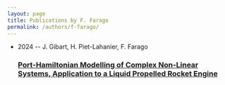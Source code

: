```yaml
---
layout: page
title: Publications by F. Farago
permalink: /authors/f-farago/
---
```


<ul class="post-list">
<li><span class='post-meta'>2024 -- J. Gibart, H. Piet-Lahanier, F. Farago</span><h3><a class='post-link' href='../../port-hamiltonian-modelling-of-complex-non-linear-systems-application-to-a-liquid-propelled-rocket-engine'>Port-Hamiltonian Modelling of Complex Non-Linear Systems, Application to a Liquid Propelled Rocket Engine</a></h3></li>

</ul>
